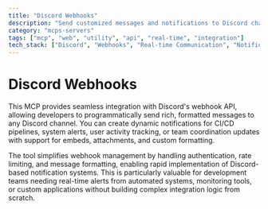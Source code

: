 ```yaml
---
title: "Discord Webhooks"
description: "Send customized messages and notifications to Discord channels using webhooks for real-time alerts and team communication."
category: "mcps-servers"
tags: ["mcp", "web", "utility", "api", "real-time", "integration"]
tech_stack: ["Discord", "Webhooks", "Real-time Communication", "Notifications", "API Integration"]
---
```


# Discord Webhooks

This MCP provides seamless integration with Discord's webhook API, allowing developers to programmatically send rich, formatted messages to any Discord channel. You can create dynamic notifications for CI/CD pipelines, system alerts, user activity tracking, or team coordination updates with support for embeds, attachments, and custom formatting.

The tool simplifies webhook management by handling authentication, rate limiting, and message formatting, enabling rapid implementation of Discord-based notification systems. This is particularly valuable for development teams needing real-time alerts from automated systems, monitoring tools, or custom applications without building complex integration logic from scratch.
